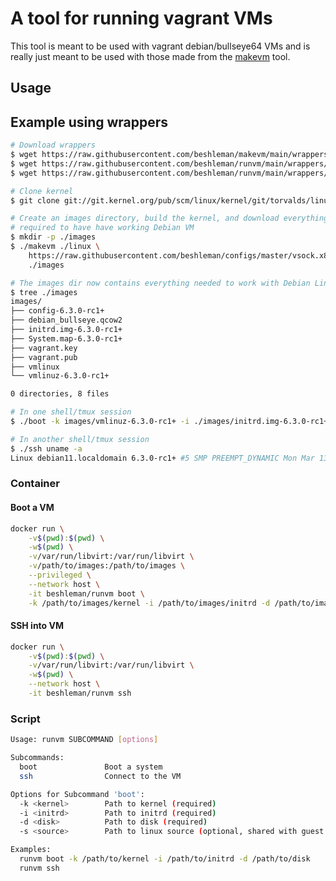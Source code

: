 # A tool for running vagrant VMs

This tool is meant to be used with vagrant debian/bullseye64 VMs
and is really just meant to be used with those made from the
[makevm](https://github.com/beshleman/makevm) tool.

## Usage

## Example using wrappers
```bash
# Download wrappers
$ wget https://raw.githubusercontent.com/beshleman/makevm/main/wrappers/makevm
$ wget https://raw.githubusercontent.com/beshleman/runvm/main/wrappers/boot
$ wget https://raw.githubusercontent.com/beshleman/runvm/main/wrappers/ssh

# Clone kernel
$ git clone git://git.kernel.org/pub/scm/linux/kernel/git/torvalds/linux.git

# Create an images directory, build the kernel, and download everything
# required to have have working Debian VM
$ mkdir -p ./images
$ ./makevm ./linux \
	https://raw.githubusercontent.com/beshleman/configs/master/vsock.x86_64 \
	./images

# The images dir now contains everything needed to work with Debian Linux
$ tree ./images
images/
├── config-6.3.0-rc1+
├── debian_bullseye.qcow2
├── initrd.img-6.3.0-rc1+
├── System.map-6.3.0-rc1+
├── vagrant.key
├── vagrant.pub
├── vmlinux
└── vmlinuz-6.3.0-rc1+

0 directories, 8 files

# In one shell/tmux session
$ ./boot -k images/vmlinuz-6.3.0-rc1+ -i ./images/initrd.img-6.3.0-rc1+ -d ./images/debian_bullseye.qcow2

# In another shell/tmux session
$ ./ssh uname -a
Linux debian11.localdomain 6.3.0-rc1+ #5 SMP PREEMPT_DYNAMIC Mon Mar 13 16:18:16 UTC 2023 x86_64 GNU/Linux
```

### Container

#### Boot a VM
```bash
docker run \
	-v$(pwd):$(pwd) \
	-w$(pwd) \
	-v/var/run/libvirt:/var/run/libvirt \
	-v/path/to/images:/path/to/images \
	--privileged \
	--network host \
	-it beshleman/runvm boot \
	-k /path/to/images/kernel -i /path/to/images/initrd -d /path/to/images/disk
```

#### SSH into VM
```bash
docker run \
	-v$(pwd):$(pwd) \
	-v/var/run/libvirt:/var/run/libvirt \
	-w$(pwd) \
	--network host \
	-it beshleman/runvm ssh
```

### Script

```bash
Usage: runvm SUBCOMMAND [options]

Subcommands:
  boot               Boot a system
  ssh                Connect to the VM

Options for Subcommand 'boot':
  -k <kernel>        Path to kernel (required)
  -i <initrd>        Path to initrd (required)
  -d <disk>          Path to disk (required)
  -s <source>        Path to linux source (optional, shared with guest over 9p)

Examples:
  runvm boot -k /path/to/kernel -i /path/to/initrd -d /path/to/disk
  runvm ssh
```
